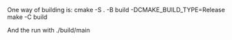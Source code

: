 One way of building is:
cmake -S . -B build -DCMAKE_BUILD_TYPE=Release
make -C build

And the run with
./build/main
